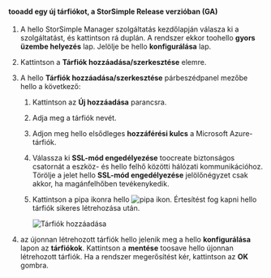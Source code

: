 <!--author=SharS last changed: 9/17/15-->

#### <a name="tooadd-a-new-storage-account-in-storsimple-release-version-ga"></a>tooadd egy új tárfiókot, a StorSimple Release verzióban (GA)
1. A hello StorSimple Manager szolgáltatás kezdőlapján válasza ki a szolgáltatást, és kattintson rá duplán. A rendszer ekkor toohello **gyors üzembe helyezés** lap. Jelölje be hello **konfigurálása** lap.
2. Kattintson a **Tárfiók hozzáadása/szerkesztése** elemre.
3. A hello **Tárfiók hozzáadása/szerkesztése** párbeszédpanel mezőbe hello a következő:
   
   1. Kattintson az **Új hozzáadása** parancsra.
   2. Adja meg a tárfiók nevét.
   3. Adjon meg hello elsődleges **hozzáférési kulcs** a Microsoft Azure-tárfiók.
   4. Válassza ki **SSL-mód engedélyezése** toocreate biztonságos csatornát a eszköz- és hello felhő közötti hálózati kommunikációhoz. Törölje a jelet hello **SSL-mód engedélyezése** jelölőnégyzet csak akkor, ha magánfelhőben tevékenykedik.
   5. Kattintson a pipa ikonra hello ![pipa ikon](./media/storsimple-configure-new-storage-account/HCS_CheckIcon-include.png). Értesítést fog kapni hello tárfiók sikeres létrehozása után.
      
      ![Tárfiók hozzáadása](./media/storsimple-configure-new-storage-account/HCS_AddStorageAccount-include.png)
4. az újonnan létrehozott tárfiók hello jelenik meg a hello **konfigurálása** lapon az **tárfiókok**. Kattintson a **mentése** toosave hello újonnan létrehozott tárfiók. Ha a rendszer megerősítést kér, kattintson az **OK** gombra.

